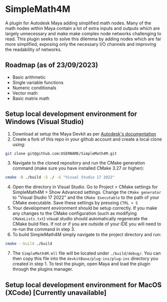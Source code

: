 # SimpleMath4M
A plugin for Autodesk Maya adding simplified math nodes. Many of the math nodes within Maya contain a lot of extra inputs and outputs which are largely unnecessary and make make complex node networks challenging to read. This plugin seeks to solve this dilemma by adding nodes which are far more simplified, exposing only the necessary I/O channels and improving the readability of networks.

## Roadmap (as of 23/09/2023)
- Basic arithmetic
- Single variable functions
- Numeric conditionals
- Vector math
- Basic matrix math

## Setup local development environment for Windows (Visual Studio)
1) Download at setup the Maya Devkit as per [Autodesk's documentation](https://help.autodesk.com/view/MAYAUL/2024/ENU/?guid=Maya_SDK_Setting_up_your_build_Windows_environment_64_bit_html)
2) Create a fork of this repo in your github account and create a local clone using:
```bash
git clone git@github.com:USERNAME/SimpleMath4M.git
```
3) Navigate to the cloned repository and run the CMake generation command (make sure you have installed CMake 3.27 or higher):
```bash
cmake -B ./build -S ./ -G "Visual Studio 17 2022"
```
4) Open the directory in Visual Studio. Go to Project > CMake settings for SimpleMath4M > Show Advanced settings. Change the ``CMake generator`` to "Visual Studio 17 2022" and the ``CMake Executable`` to the path of your CMake executable. Save these settings by pressing ``CTRL + S``
5) Your development environment should be setup correctly. If you make any changes to the CMake configuration (such as modifying ``CMakeLists.txt``) visual studio should automatically regenerate the CMake build files. If not or if you are outside of your IDE you will need to re-run the command in step 3.
6) To build SimpleMath4M simply navigate to the project directory and run:
```bash
cmake --build ./build
```
7) The ``SimpleMath4M.mll`` file will be located under ``./build/debug/``. You can then copy this file into the ``devkitBase/plug-ins/plug-ins`` directory you created in step 1. To test the plugin, open Maya and load the plugin through the plugins manager.

## Setup local development environment for MacOS (XCode) [Currently unavailable]
